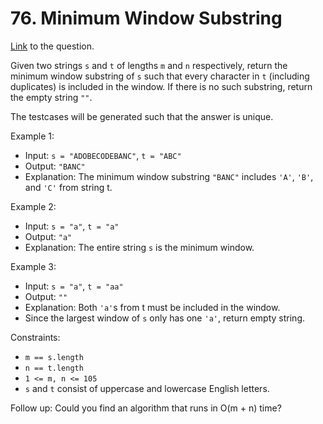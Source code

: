 # 76. Minimum Window Substring

[Link](https://leetcode.com/problems/minimum-window-substring/description/) to the question.

Given two strings `s` and `t` of lengths `m` and `n` respectively, return the minimum window substring of `s` such that every character in `t` (including duplicates) is included in the window. 
If there is no such substring, return the empty string `""`.

The testcases will be generated such that the answer is unique.

 
Example 1:

- Input: `s = "ADOBECODEBANC"`, `t = "ABC"`
- Output: `"BANC"`
- Explanation: The minimum window substring `"BANC"` includes `'A'`, `'B'`, and `'C'` from string t.

Example 2:

- Input: `s = "a"`, `t = "a"`
- Output: `"a"`
- Explanation: The entire string `s` is the minimum window.

Example 3:

- Input: `s = "a"`, `t = "aa"`
- Output: `""`
- Explanation: Both `'a'`s from t must be included in the window.
- Since the largest window of `s` only has one `'a'`, return empty string.
 

Constraints:

- `m == s.length`
- `n == t.length`
- `1 <= m, n <= 105`
- `s` and `t` consist of uppercase and lowercase English letters.
 

Follow up: Could you find an algorithm that runs in O(m + n) time?
